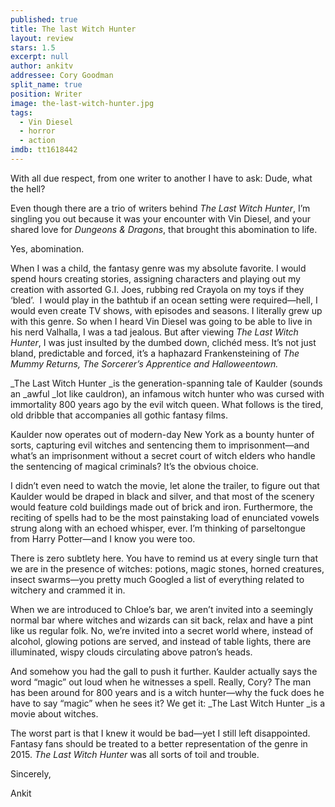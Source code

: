 ```yaml
---
published: true
title: The last Witch Hunter
layout: review
stars: 1.5
excerpt: null
author: ankitv
addressee: Cory Goodman
split_name: true
position: Writer
image: the-last-witch-hunter.jpg
tags: 
  - Vin Diesel
  - horror
  - action
imdb: tt1618442
---
```


With all due respect, from one writer to another I have to ask: Dude, what the hell?

Even though there are a trio of writers behind _The Last Witch Hunter_, I’m singling you out because it was your encounter with Vin Diesel, and your shared love for _Dungeons & Dragons_, that brought this abomination to life. 

Yes, abomination. 

When I was a child, the fantasy genre was my absolute favorite. I would spend hours creating stories, assigning characters and playing out my creation with assorted G.I. Joes, rubbing red Crayola on my toys if they ‘bled’.  I would play in the bathtub if an ocean setting were required—hell, I would even create TV shows, with episodes and seasons. I literally grew up with this genre. So when I heard Vin Diesel was going to be able to live in his nerd Valhalla, I was a tad jealous. But after viewing _The Last Witch Hunter_, I was just insulted by the dumbed down, clichéd mess. It’s not just bland, predictable and forced, it’s a haphazard Frankensteining of _The Mummy Returns, The Sorcerer’s Apprentice _and_ Halloweentown._

_The Last Witch Hunter _is the generation-spanning tale of Kaulder (sounds an _awful _lot like cauldron), an infamous witch hunter who was cursed with immortality 800 years ago by the evil witch queen. What follows is the tired, old dribble that accompanies all gothic fantasy films. 

Kaulder now operates out of modern-day New York as a bounty hunter of sorts, capturing evil witches and sentencing them to imprisonment—and what’s an imprisonment without a secret court of witch elders who handle the sentencing of magical criminals? It’s the obvious choice. 

I didn’t even need to watch the movie, let alone the trailer, to figure out that Kaulder would be draped in black and silver, and that most of the scenery would feature cold buildings made out of brick and iron. Furthermore, the reciting of spells had to be the most painstaking load of enunciated vowels strung along with an echoed whisper, ever. I’m thinking of parseltongue from Harry Potter—and I know you were too.

There is zero subtlety here. You have to remind us at every single turn that we are in the presence of witches: potions, magic stones, horned creatures, insect swarms—you pretty much Googled a list of everything related to witchery and crammed it in. 

When we are introduced to Chloe’s bar, we aren’t invited into a seemingly normal bar where witches and wizards can sit back, relax and have a pint like us regular folk. No, we’re invited into a secret world where, instead of alcohol, glowing potions are served, and instead of table lights, there are illuminated, wispy clouds circulating above patron’s heads.  

And somehow you had the gall to push it further. Kaulder actually says the word “magic” out loud when he witnesses a spell. Really, Cory? The man has been around for 800 years and is a witch hunter—why the fuck does he have to say “magic” when he sees it? We get it: _The Last Witch Hunter _is a movie about witches. 

The worst part is that I knew it would be bad—yet I still left disappointed. Fantasy fans should be treated to a better representation of the genre in 2015. _The Last Witch Hunter_ was all sorts of toil and trouble.

Sincerely,

Ankit  